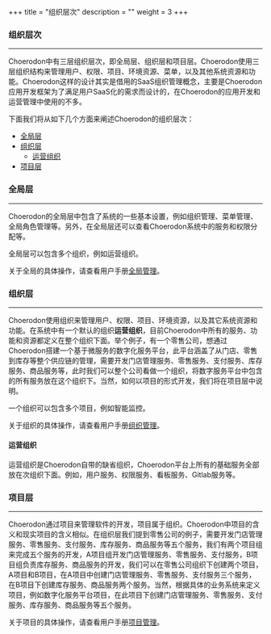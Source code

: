 +++
title = "组织层次"
description = ""
weight = 3
+++

### 组织层次
---

Choerodon中有三层组织层次，即全局层、组织层和项目层。Choerodon使用三层组织结构来管理用户、权限、项目、环境资源、菜单，以及其他系统资源和功能。Choerodon这样的设计其实是借用的SaaS组织管理概念，主要是Choerodon应用开发框架为了满足用户SaaS化的需求而设计的，在Choerodon的应用开发和运营管理中使用的不多。

下面我们将从如下几个方面来阐述Choerodon的组织层次：

- [全局层](#全局层)
- [组织层](#组织层)
    - [运营组织](#运营组织)
- [项目层](#项目层)

### 全局层
---
Choerodon的全局层中包含了系统的一些基本设置，例如组织管理、菜单管理、全局角色管理等。另外，在全局层还可以查看Choerodon系统中的服务和权限分配等。

全局层可以包含多个组织，例如运营组织。

关于全局的具体操作，请查看用户手册[全局管理](#)。

### 组织层
---

Choerodon使用组织来管理用户、权限、项目、环境资源，以及其它系统资源和功能。在系统中有一个默认的组织**运营组织**，目前Choerodon中所有的服务、功能和资源都定义在整个组织下面。举个例子，有一个零售公司，想通过Choerodon搭建一个基于微服务的数字化服务平台，此平台涵盖了从门店、零售到库存等整个供应链的管理，需要开发门店管理服务、零售服务、支付服务、库存服务、商品服务等，此时我们可以整个公司看做一个组织，将数字服务平台中包含的所有服务放在这个组织下。当然，如何以项目的形式开发，我们将在项目层中说明。

一个组织可以包含多个项目，例如智能监控。

关于组织的具体操作，请查看用户手册[组织管理](#)。

#### 运营组织

运营组织是Choerodon自带的缺省组织，Choerodon平台上所有的基础服务全部放在次组织下面。例如，用户服务、权限服务、看板服务、Gitlab服务等。

### 项目层
---

Choerodon通过项目来管理软件的开发，项目属于组织。Choerodon中项目的含义和现实项目的含义相似。在组织层我们提到零售公司的例子，需要开发门店管理服务、零售服务、支付服务、库存服务、商品服务等五个服务，我们有两个项目组来完成五个服务的开发，A项目组开发门店管理服务、零售服务、支付服务，B项目组负责库存服务、商品服务的开发，我们可以在零售公司组织下创建两个项目，A项目和B项目，在A项目中创建门店管理服务、零售服务、支付服务三个服务，在B项目下创建库存服务、商品服务两个服务。当然，根据具体的业务系统来定义项目，例如数字化服务平台项目，在此项目下创建门店管理服务、零售服务、支付服务、库存服务、商品服务等五个服务。

关于项目的具体操作，请查看用户手册[项目管理](#)。